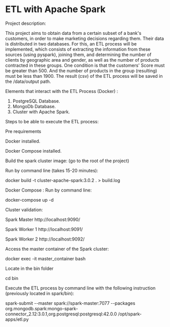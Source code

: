 # ETL with Apache Spark 

Project description:

   This project aims to obtain data from a certain subset of a bank's customers, in order to make marketing decisions regarding them. Their data is 
   distributed in two databases. 
      For this, an ETL process will be implemented, which consists of extracting the information from these sources (using pyspark), joining them, and
    determining the number of clients by geographic area and gender, as well as the number of products contracted in these groups. 
	 One condition is that the customers' Score must be greater than 500. And the number of products in the group (resulting) must be less than 1900.
      The result (csv) of the ETL process will be saved in the /data/output path. 

Elements that interact with the ETL Process (Docker) :
  1) PostgreSQL Database.
  2) MongoDb Database.
  3) Cluster with Apache Spark.

Steps to be able to execute the ETL process:

Pre requirements

Docker installed.

Docker Compose installed.

Build the spark cluster image: (go to the root of the project)

Run by command line (takes 15-20 minutes):

   docker build -t cluster-apache-spark:3.0.2 . > build.log
   
Docker Compose :
 Run by command line:

   docker-compose up -d

Cluster validation:

Spark Master
http://localhost:9090/

Spark Worker 1
http://localhost:9091/

Spark Worker 2
http://localhost:9092/


Access the master container of the Spark cluster:

docker exec -it master_container bash

Locate in the bin folder

cd bin

Execute the ETL process by command line with the following instruction (previously located in spark/bin):

spark-submit --master spark://spark-master:7077 --packages org.mongodb.spark:mongo-spark-connector_2.12:3.0.1,org.postgresql:postgresql:42.0.0  /opt/spark-apps/etl.py 
